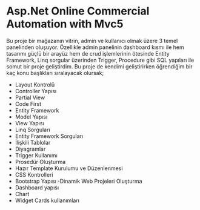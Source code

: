 # Asp.Net Online Commercial Automation with Mvc5 


Bu proje bir mağazanın vitrin, admin ve kullanıcı olmak üzere 3 temel panelinden oluşuyor. Özellikle admin panelinin dashboard kısmı ile hem tasarımı güçlü bir arayüz hem de crud işlemlerinin ötesinde Entity Framework, Linq sorgular üzerinden Trigger, Procedure gibi SQL yapıları ile somut bir proje geliştirdim. Bu proje de kendimi geliştirirken öğrendiğim bir kaç konu başlıkları sıralayacak olursak;

- Layout Kontrolü
- Controller Yapısı
- Partial View
- Code First
- Entity Framework
- Model Yapısı
- View Yapısı
- Linq Sorguları
- Entity Framework Sorguları
- İlişkili Tablolar
- Diyagramlar
- Trigger Kullanımı
- Prosedür Oluşturma
- Hazır Template Kurulumu ve Düzenlenmesi
- CSS Kontrolleri
- Bootstrap Yapısı
-Dinamik Web Projeleri Oluşturma
- Dashboard yapısı
- Chart
- Widget Cards kullanımları
